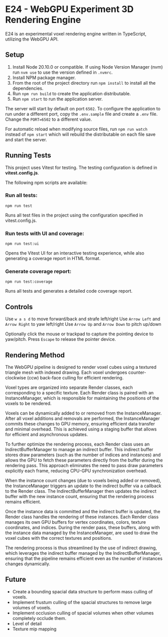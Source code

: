 # E24 - WebGPU Experiment 3D Rendering Engine

E24 is an experimental voxel rendering engine written in TypeScript, utilizing the WebGPU API.


## Setup

1. Install Node 20.10.0 or compatible. If using Node Version Manager (nvm) run `nvm use` to use the version defined in `.nvmrc`.
2. Install NPM package manager.
3. From the root of the project directory run `npm install` to install all the dependencies.
4. Run `npm run build` to create the application distributable.
5. Run `npm start` to run the application server.

The server will start by default on port `6502`. To configure the application to run under a different port, copy the `.env.sample` file and create a `.env` file. Change the `PORT=6502` to a different value.

For automatic reload when modifying source files, run `npm run watch` instead of `npm start` which will rebuild the distributable on each file save and start the server.

## Running Tests
This project uses Vitest for testing. The testing configuration is defined in <b>vitest.config.js</b>.

The following npm scripts are available:

### Run all tests:

`npm run test`

Runs all test files in the project using the configuration specified in vitest.config.js.

### Run tests with UI and coverage:

`npm run test:ui`

Opens the Vitest UI for an interactive testing experience, while also generating a coverage report in HTML format.

### Generate coverage report:

`npm run test:coverage`

Runs all tests and generates a detailed code coverage report.



## Controls

Use `w a s d` to move forward/back and strafe left/right
Use `Arrow Left` and `Arrow Right` to yaw left/right
Use `Arrow Up` and `Arrow Down` to pitch up/down

Optionally click the mouse or trackpad to capture the pointing device to yaw/pitch. Press `Escape` to release the pointer device.

## Rendering Method

The WebGPU pipeline is designed to render voxel cubes using a textured triangle mesh with indexed drawing. Each voxel undergoes counter-clockwise (ccw) back-face culling for efficient rendering.

Voxel types are organized into separate Render classes, each corresponding to a specific texture. Each Render class is paired with an InstanceManager, which is responsible for maintaining the positions of the voxels to be rendered.

Voxels can be dynamically added to or removed from the InstanceManager. After all voxel additions and removals are performed, the InstanceManager commits these changes to GPU memory, ensuring efficient data transfer and minimal overhead. This is achieved using a staging buffer that allows for efficient and asynchronous updates.

To further optimize the rendering process, each Render class uses an IndirectBufferManager to manage an indirect buffer. This indirect buffer stores draw parameters (such as the number of indices and instances) and allows the GPU to fetch these parameters directly from the buffer during the rendering pass. This approach eliminates the need to pass draw parameters explicitly each frame, reducing CPU-GPU synchronization overhead.

When the instance count changes (due to voxels being added or removed), the InstanceManager triggers an update to the indirect buffer via a callback to the Render class. The IndirectBufferManager then updates the indirect buffer with the new instance count, ensuring that the rendering process remains efficient.

Once the instance data is committed and the indirect buffer is updated, the Render class handles the rendering of these instances. Each Render class manages its own GPU buffers for vertex coordinates, colors, texture coordinates, and indices. During the render pass, these buffers, along with the instance data managed by the InstanceManager, are used to draw the voxel cubes with the correct textures and positions.

The rendering process is thus streamlined by the use of indirect drawing, which leverages the indirect buffer managed by the IndirectBufferManager, ensuring that the pipeline remains efficient even as the number of instances changes dynamically.

## Future
- Create a bounding spacial data structure to perform mass culling of voxels.
- Implement frustum culling of the spacial structures to remove large volumes of voxels.
- Implement occlusion culling of spacial volumes when other volumes completely occlude them.
- Level of detail
- Texture mip mapping
